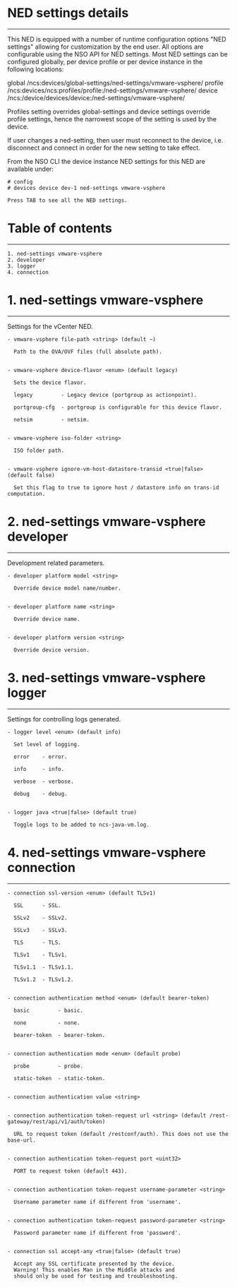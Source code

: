 # NED settings details
----------------------

  This NED is equipped with a number of runtime configuration options "NED settings" allowing for
  customization by the end user. All options are configurable using the NSO API for NED settings.
  Most NED settings can be configured globally, per device profile or per device instance in the
  following locations:

  global
    /ncs:devices/global-settings/ned-settings/vmware-vsphere/
  profile
    /ncs:devices/ncs:profiles/profile:<name>/ned-settings/vmware-vsphere/
  device
    /ncs:/device/devices/device:<name>/ned-settings/vmware-vsphere/

  Profiles setting overrides global-settings and device settings override profile settings,
  hence the narrowest scope of the setting is used by the device.

  If user changes a ned-setting, then user must reconnect to the device, i.e.
  disconnect and connect in order for the new setting to take effect.

  From the NSO CLI the device instance NED settings for this NED are available under:

   ```
   # config
   # devices device dev-1 ned-settings vmware-vsphere

   Press TAB to see all the NED settings.

   ```


# Table of contents
-------------------

  ```
  1. ned-settings vmware-vsphere
  2. developer
  3. logger
  4. connection
  ```


# 1. ned-settings vmware-vsphere
--------------------------------

  Settings for the vCenter NED.


    - vmware-vsphere file-path <string> (default ~)

      Path to the OVA/OVF files (full absolute path).


    - vmware-vsphere device-flavor <enum> (default legacy)

      Sets the device flavor.

      legacy         - Legacy device (portgroup as actionpoint).

      portgroup-cfg  - portgroup is configurable for this device flavor.

      netsim         - netsim.


    - vmware-vsphere iso-folder <string>

      ISO folder path.


    - vmware-vsphere ignore-vm-host-datastore-transid <true|false> (default false)

      Set this flag to true to ignore host / datastore info on trans-id computation.


# 2. ned-settings vmware-vsphere developer
------------------------------------------

  Development related parameters.


    - developer platform model <string>

      Override device model name/number.


    - developer platform name <string>

      Override device name.


    - developer platform version <string>

      Override device version.


# 3. ned-settings vmware-vsphere logger
---------------------------------------

  Settings for controlling logs generated.


    - logger level <enum> (default info)

      Set level of logging.

      error    - error.

      info     - info.

      verbose  - verbose.

      debug    - debug.


    - logger java <true|false> (default true)

      Toggle logs to be added to ncs-java-vm.log.


# 4. ned-settings vmware-vsphere connection
-------------------------------------------


    - connection ssl-version <enum> (default TLSv1)

      SSL      - SSL.

      SSLv2    - SSLv2.

      SSLv3    - SSLv3.

      TLS      - TLS.

      TLSv1    - TLSv1.

      TLSv1.1  - TLSv1.1.

      TLSv1.2  - TLSv1.2.


    - connection authentication method <enum> (default bearer-token)

      basic         - basic.

      none          - none.

      bearer-token  - bearer-token.


    - connection authentication mode <enum> (default probe)

      probe         - probe.

      static-token  - static-token.


    - connection authentication value <string>


    - connection authentication token-request url <string> (default /rest-gateway/rest/api/v1/auth/token)

      URL to request token (default /restconf/auth). This does not use the base-url.


    - connection authentication token-request port <uint32>

      PORT to request token (default 443).


    - connection authentication token-request username-parameter <string>

      Username parameter name if different from 'username'.


    - connection authentication token-request password-parameter <string>

      Password parameter name if different from 'password'.


    - connection ssl accept-any <true|false> (default true)

      Accept any SSL certificate presented by the device.
      Warning! This enables Man in the Middle attacks and
      should only be used for testing and troubleshooting.


